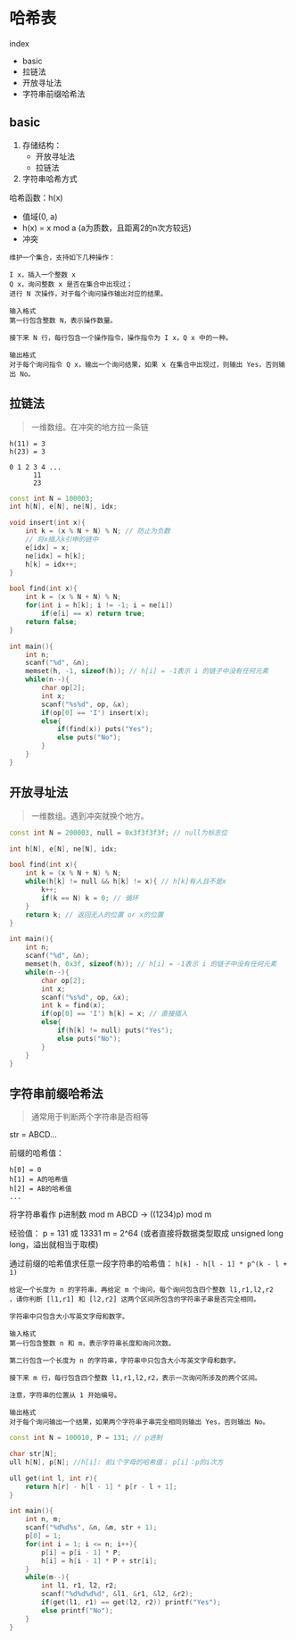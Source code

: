 # 哈希表

index
- basic
- 拉链法
- 开放寻址法
- 字符串前缀哈希法

## basic

1. 存储结构：
   - 开放寻址法
   - 拉链法
2. 字符串哈希方式

哈希函数：h(x)
- 值域(0, a)
- h(x) = x mod a (a为质数，且距离2的n次方较远)
- 冲突


```
维护一个集合，支持如下几种操作：

I x，插入一个整数 x
Q x，询问整数 x 是否在集合中出现过；
进行 N 次操作，对于每个询问操作输出对应的结果。

输入格式
第一行包含整数 N，表示操作数量。

接下来 N 行，每行包含一个操作指令，操作指令为 I x，Q x 中的一种。

输出格式
对于每个询问指令 Q x，输出一个询问结果，如果 x 在集合中出现过，则输出 Yes，否则输出 No。
```

## 拉链法

> 一维数组。在冲突的地方拉一条链

```
h(11) = 3
h(23) = 3

0 1 2 3 4 ...
      11
      23
```

```cpp
const int N = 100003;
int h[N], e[N], ne[N], idx;

void insert(int x){
    int k = (x % N + N) % N; // 防止为负数
    // 将x插入k引申的链中
    e[idx] = x;
    ne[idx] = h[k];
    h[k] = idx++;
}

bool find(int x){
    int k = (x % N + N) % N;
    for(int i = h[k]; i != -1; i = ne[i])
        if(e[i] == x) return true;
    return false;
}

int main(){
    int n;
    scanf("%d", &n);
    memset(h, -1, sizeof(h)); // h[i] = -1表示 i 的链子中没有任何元素
    while(n--){
        char op[2];
        int x;
        scanf("%s%d", op, &x);
        if(op[0] == 'I') insert(x);
        else{
            if(find(x)) puts("Yes");
            else puts("No");
        }
    }
}
```

## 开放寻址法

> 一维数组。遇到冲突就换个地方。


```cpp
const int N = 200003, null = 0x3f3f3f3f; // null为标志位

int h[N], e[N], ne[N], idx;

bool find(int x){
    int k = (x % N + N) % N;
    while(h[k] != null && h[k] != x){ // h[k]有人且不是x
        k++;
        if(k == N) k = 0; // 循环
    }
    return k; // 返回无人的位置 or x的位置
}

int main(){
    int n;
    scanf("%d", &n);
    memset(h, 0x3f, sizeof(h)); // h[i] = -1表示 i 的链子中没有任何元素
    while(n--){
        char op[2];
        int x;
        scanf("%s%d", op, &x);
        int k = find(x);
        if(op[0] == 'I') h[k] = x; // 直接插入
        else{
            if(h[k] != null) puts("Yes");
            else puts("No");
        }
    }
}
```

## 字符串前缀哈希法

> 通常用于判断两个字符串是否相等

str = ABCD...

前缀的哈希值：
```
h[0] = 0
h[1] = A的哈希值
h[2] = AB的哈希值
...
```

将字符串看作 p进制数 mod m
ABCD -> ((1234)p) mod m

经验值：
p = 131 或 13331
m = 2^64 (或者直接将数据类型取成 unsigned long long，溢出就相当于取模)

通过前缀的哈希值求任意一段字符串的哈希值：
`h[k] - h[l - 1] * p^(k - l + 1)`


```
给定一个长度为 n 的字符串，再给定 m 个询问，每个询问包含四个整数 l1,r1,l2,r2
，请你判断 [l1,r1] 和 [l2,r2] 这两个区间所包含的字符串子串是否完全相同。

字符串中只包含大小写英文字母和数字。

输入格式
第一行包含整数 n 和 m，表示字符串长度和询问次数。

第二行包含一个长度为 n 的字符串，字符串中只包含大小写英文字母和数字。

接下来 m 行，每行包含四个整数 l1,r1,l2,r2，表示一次询问所涉及的两个区间。

注意，字符串的位置从 1 开始编号。

输出格式
对于每个询问输出一个结果，如果两个字符串子串完全相同则输出 Yes，否则输出 No。
```

```cpp
const int N = 100010, P = 131; // p进制

char str[N];
ull h[N], p[N]; //h[i]: 前i个字母的哈希值； p[i]：p的i次方

ull get(int l, int r){
    return h[r] - h[l - 1] * p[r - l + 1];
}

int main(){
    int n, m;
    scanf("%d%d%s", &n, &m, str + 1);
    p[0] = 1;
    for(int i = 1; i <= n; i++){
        p[i] = p[i - 1] * P;
        h[i] = h[i - 1] * P + str[i];
    }
    while(m--){
        int l1, r1, l2, r2;
        scanf("%d%d%d%d", &l1, &r1, &l2, &r2);
        if(get(l1, r1) == get(l2, r2)) printf("Yes");
        else printf("No");
    }
}
```








